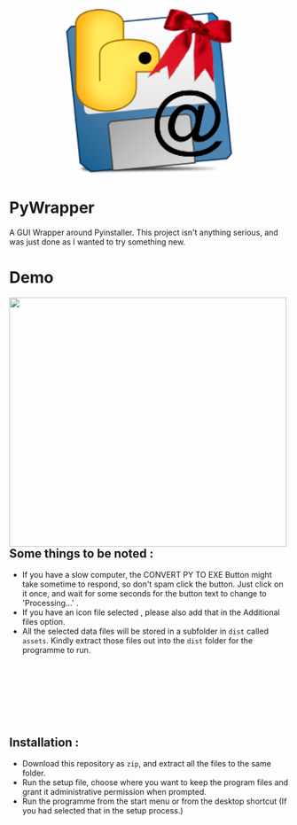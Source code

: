 
<p align="center">
  <img width="300" height="300" src = "https://github.com/jusspatel/PyWrapper/blob/main/pywraplogo.png">
</p>

# PyWrapper
A GUI Wrapper around Pyinstaller. This project isn't anything serious, and was just done as I wanted to try something new.

# Demo


 <img align = "left" width = 500 height = 450 src = "https://github.com/jusspatel/PyWrapper/blob/main/demo.gif">
 
## Some things to be noted :

- If you have a slow computer, the CONVERT PY TO EXE Button might take sometime to respond, so don't spam click the button. Just click on it once, and wait for some seconds for the button text to change to 'Processing...' .
- If you have an icon file selected , please also add that in the Additional files option.
- All the selected data files will be stored in a subfolder in `dist` called `assets`. Kindly extract those files out into the `dist` folder for the programme to run.

<br><br><br><br><br><br>
## Installation :
- Download this repository as `zip`, and extract all the files to the same folder.
- Run the setup file, choose where you want to keep the program files and grant it administrative permission when prompted.
- Run the programme from the start menu or from the desktop shortcut (If you had selected that in the setup process.)
